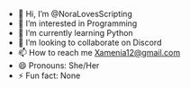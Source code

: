 - 👋 Hi, I’m @NoraLovesScripting
- 👀 I’m interested in Programming
- 🌱 I’m currently learning Python
- 💞️ I’m looking to collaborate on Discord
- 📫 How to reach me Xamenia12@gmail.com
- 😄 Pronouns: She/Her
- ⚡ Fun fact: None
